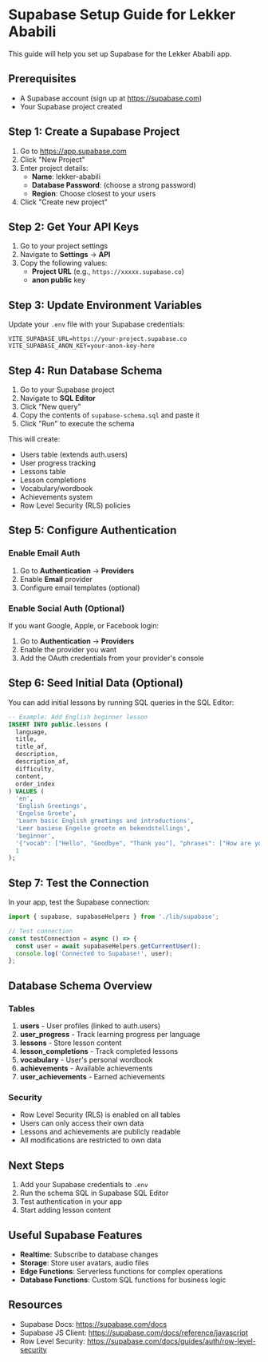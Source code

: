 # Supabase Setup Guide for Lekker Ababili

This guide will help you set up Supabase for the Lekker Ababili app.

## Prerequisites

- A Supabase account (sign up at https://supabase.com)
- Your Supabase project created

## Step 1: Create a Supabase Project

1. Go to https://app.supabase.com
2. Click "New Project"
3. Enter project details:
   - **Name**: lekker-ababili
   - **Database Password**: (choose a strong password)
   - **Region**: Choose closest to your users
4. Click "Create new project"

## Step 2: Get Your API Keys

1. Go to your project settings
2. Navigate to **Settings** → **API**
3. Copy the following values:
   - **Project URL** (e.g., `https://xxxxx.supabase.co`)
   - **anon public** key

## Step 3: Update Environment Variables

Update your `.env` file with your Supabase credentials:

```env
VITE_SUPABASE_URL=https://your-project.supabase.co
VITE_SUPABASE_ANON_KEY=your-anon-key-here
```

## Step 4: Run Database Schema

1. Go to your Supabase project
2. Navigate to **SQL Editor**
3. Click "New query"
4. Copy the contents of `supabase-schema.sql` and paste it
5. Click "Run" to execute the schema

This will create:
- Users table (extends auth.users)
- User progress tracking
- Lessons table
- Lesson completions
- Vocabulary/wordbook
- Achievements system
- Row Level Security (RLS) policies

## Step 5: Configure Authentication

### Enable Email Auth

1. Go to **Authentication** → **Providers**
2. Enable **Email** provider
3. Configure email templates (optional)

### Enable Social Auth (Optional)

If you want Google, Apple, or Facebook login:

1. Go to **Authentication** → **Providers**
2. Enable the provider you want
3. Add the OAuth credentials from your provider's console

## Step 6: Seed Initial Data (Optional)

You can add initial lessons by running SQL queries in the SQL Editor:

```sql
-- Example: Add English beginner lesson
INSERT INTO public.lessons (
  language,
  title,
  title_af,
  description,
  description_af,
  difficulty,
  content,
  order_index
) VALUES (
  'en',
  'English Greetings',
  'Engelse Groete',
  'Learn basic English greetings and introductions',
  'Leer basiese Engelse groete en bekendstellings',
  'beginner',
  '{"vocab": ["Hello", "Goodbye", "Thank you"], "phrases": ["How are you?", "Nice to meet you"]}'::jsonb,
  1
);
```

## Step 7: Test the Connection

In your app, test the Supabase connection:

```typescript
import { supabase, supabaseHelpers } from './lib/supabase';

// Test connection
const testConnection = async () => {
  const user = await supabaseHelpers.getCurrentUser();
  console.log('Connected to Supabase!', user);
};
```

## Database Schema Overview

### Tables

1. **users** - User profiles (linked to auth.users)
2. **user_progress** - Track learning progress per language
3. **lessons** - Store lesson content
4. **lesson_completions** - Track completed lessons
5. **vocabulary** - User's personal wordbook
6. **achievements** - Available achievements
7. **user_achievements** - Earned achievements

### Security

- Row Level Security (RLS) is enabled on all tables
- Users can only access their own data
- Lessons and achievements are publicly readable
- All modifications are restricted to own data

## Next Steps

1. Add your Supabase credentials to `.env`
2. Run the schema SQL in Supabase SQL Editor
3. Test authentication in your app
4. Start adding lesson content

## Useful Supabase Features

- **Realtime**: Subscribe to database changes
- **Storage**: Store user avatars, audio files
- **Edge Functions**: Serverless functions for complex operations
- **Database Functions**: Custom SQL functions for business logic

## Resources

- Supabase Docs: https://supabase.com/docs
- Supabase JS Client: https://supabase.com/docs/reference/javascript
- Row Level Security: https://supabase.com/docs/guides/auth/row-level-security
